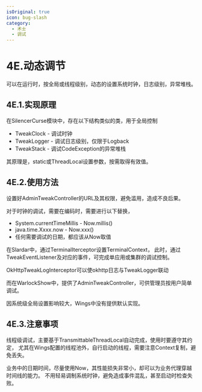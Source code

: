 ```yaml
---
isOriginal: true
icon: bug-slash
category:
  - 术士
  - 调试
---
```


# 4E.动态调节

可以在运行时，按全局或线程级别，动态的设置系统时钟，日志级别，异常堆栈。

## 4E.1.实现原理

在SilencerCurse模块中，存在以下结构类似的类，用于全局控制

* TweakClock - 调试时钟
* TweakLogger - 调试日志级别，仅限于Logback
* TweakStack - 调试CodeException的异常堆栈

其原理是，static或ThreadLocal设置参数，按需取得有效值。

## 4E.2.使用方法

设置好AdminTweakController的URL及其权限，避免滥用，造成不良后果。

对于时钟的调试，需要在编码时，需要进行以下替换，

* System.currentTimeMillis - Now.millis()
* java.time.Xxxx.now - Now.xxx()
* 任何需要调试的日期，都应该从Now取值

在Slardar中，通过TerminalIterceptor设置TerminalContext，
此时，通过TweakEventListener及对应的事件，可完成单应用或集群的调试控制。

OkHttpTweakLogInterceptor可以使okhttp日志与TweakLogger联动

而在WarlockShow中，提供了AdminTweakController，可供管理员按用户简单调试。

因系统级全局设置影响较大，Wings中没有提供默认实现。

## 4E.3.注意事项

线程级调试，主要基于TransmittableThreadLocal自动完成，使用时要遵守其约定，
尤其在Wings配置的线程池外，自行启动的线程，需要注意Context复制，避免丢失。

业务中的日期时间，尽量使用Now，其性能损失非常小，却可以为业务代理穿越时间线的能力。
不用轻易调制系统时钟，避免造成事件混乱，甚至启动时检查失败。

